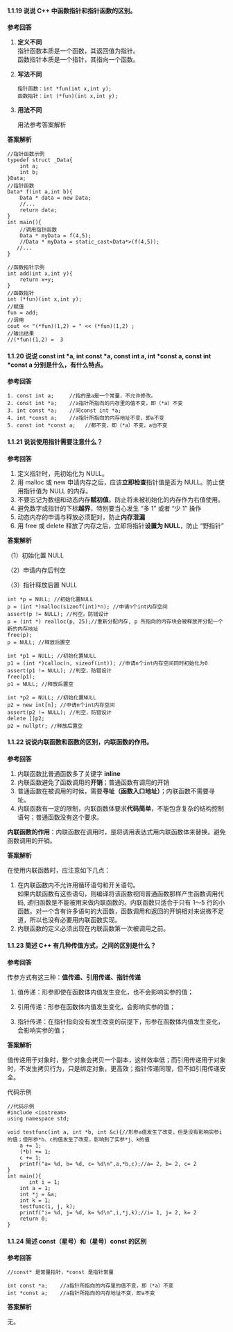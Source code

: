 
#### 1.1.19 说说 C++ 中函数指针和指针函数的区别。

**参考回答**

1.  **定义不同**  
    指针函数本质是一个函数，其返回值为指针。  
    函数指针本质是一个指针，其指向一个函数。
    
2.  **写法不同**
    
    ```
    指针函数：int *fun(int x,int y);
    函数指针：int (*fun)(int x,int y);
    
    ```
    
3.  **用法不同**
    
    用法参考答案解析
    

**答案解析**

```
//指针函数示例
typedef struct _Data{
    int a;
    int b;
}Data;
//指针函数
Data* f(int a,int b){
    Data * data = new Data;
    //...
    return data;
}
int main(){
    //调用指针函数
    Data * myData = f(4,5);
    //Data * myData = static_cast<Data*>(f(4,5));
   //...
}

//函数指针示例
int add(int x,int y){
    return x+y;
}
//函数指针
int (*fun)(int x,int y);
//赋值
fun = add;
//调用
cout << "(*fun)(1,2) = " << (*fun)(1,2) ;
//输出结果
//(*fun)(1,2) =  3

```

#### 1.1.20 说说 const int *a, int const *a, const int a, int *const a, const int *const a 分别是什么，有什么特点。

**参考回答**

```
1. const int a;     //指的是a是一个常量，不允许修改。
2. const int *a;    //a指针所指向的内存里的值不变，即（*a）不变
3. int const *a;    //同const int *a;
4. int *const a;    //a指针所指向的内存地址不变，即a不变
5. const int *const a;   //都不变，即（*a）不变，a也不变

```

#### 1.1.21 说说使用指针需要注意什么？

**参考回答**

1.  定义指针时，先初始化为 NULL。
2.  用 malloc 或 new 申请内存之后，应该**立即检查**指针值是否为 NULL。防止使用指针值为 NULL 的内存。
3.  不要忘记为数组和动态内存**赋初值**。防止将未被初始化的内存作为右值使用。
4.  避免数字或指针的下标**越界**，特别要当心发生 “多 1” 或者 “少 1” 操作
5.  动态内存的申请与释放必须配对，防止**内存泄漏**
6.  用 free 或 delete 释放了内存之后，立即将指针**设置为 NULL**，防止 “野指针”

**答案解析**

（1）初始化置 NULL

（2）申请内存后判空

（3）指针释放后置 NULL

```
int *p = NULL; //初始化置NULL
p = (int *)malloc(sizeof(int)*n); //申请n个int内存空间  
assert(p != NULL); //判空，防错设计
p = (int *) realloc(p, 25);//重新分配内存, p 所指向的内存块会被释放并分配一个新的内存地址
free(p);  
p = NULL; //释放后置空

int *p1 = NULL; //初始化置NULL
p1 = (int *)calloc(n, sizeof(int)); //申请n个int内存空间同时初始化为0 
assert(p1 != NULL); //判空，防错设计
free(p1);  
p1 = NULL; //释放后置空

int *p2 = NULL; //初始化置NULL
p2 = new int[n]; //申请n个int内存空间  
assert(p2 != NULL); //判空，防错设计
delete []p2;  
p2 = nullptr; //释放后置空  

```

#### 1.1.22 说说内联函数和函数的区别，内联函数的作用。

**参考回答**

1.  内联函数比普通函数多了关键字 **inline**
2.  内联函数避免了函数调用的**开销**；普通函数有调用的开销
3.  普通函数在被调用的时候，需要**寻址（函数入口地址）**；内联函数不需要寻址。
4.  内联函数有一定的限制，内联函数体要求**代码简单**，不能包含复杂的结构控制语句；普通函数没有这个要求。

**内联函数的作用**：内联函数在调用时，是将调用表达式用内联函数体来替换。避免函数调用的开销。

**答案解析**

在使用内联函数时，应注意如下几点：　

1.  在内联函数内不允许用循环语句和开关语句。　  
    如果内联函数有这些语句，则编译将该函数视同普通函数那样产生函数调用代码, 递归函数是不能被用来做内联函数的。内联函数只适合于只有 1～5 行的小函数。对一个含有许多语句的大函数，函数调用和返回的开销相对来说微不足道，所以也没有必要用内联函数实现。　
2.  内联函数的定义必须出现在内联函数第一次被调用之前。　

#### 1.1.23 简述 C++ 有几种传值方式，之间的区别是什么？

**参考回答**

传参方式有这三种：**值传递、引用传递、指针传递**

1.  值传递：形参即使在函数体内值发生变化，也不会影响实参的值；
    
2.  引用传递：形参在函数体内值发生变化，会影响实参的值；
    
3.  指针传递：在指针指向没有发生改变的前提下，形参在函数体内值发生变化，会影响实参的值；
    

**答案解析**

值传递用于对象时，整个对象会拷贝一个副本，这样效率低；而引用传递用于对象时，不发生拷贝行为，只是绑定对象，更高效；指针传递同理，但不如引用传递安全。

代码示例

```
//代码示例
#include <iostream>
using namespace std;

void testfunc(int a, int *b, int &c){//形参a值发生了改变，但是没有影响实参i的值；但形参*b、c的值发生了改变，影响到了实参*j、k的值
    a += 1;
    (*b) += 1;
    c += 1;
    printf("a= %d, b= %d, c= %d\n",a,*b,c);//a= 2, b= 2, c= 2
}
int main(){
       int i = 1;
    int a = 1;
    int *j = &a;
    int k = 1;
    testfunc(i, j, k);
    printf("i= %d, j= %d, k= %d\n",i,*j,k);//i= 1, j= 2, k= 2
    return 0;
}

```

#### 1.1.24 简述 const（星号）和（星号）const 的区别

**参考回答**

```
//const* 是常量指针，*const 是指针常量

int const *a;    //a指针所指向的内存里的值不变，即（*a）不变
int *const a;    //a指针所指向的内存地址不变，即a不变

```

**答案解析**

无。